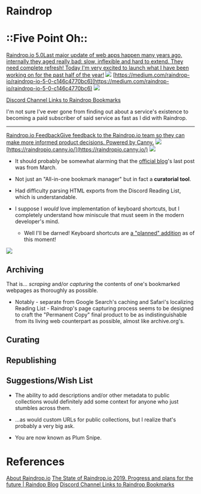 # Raindrop

# ::Five Point Oh::

[Raindrop.io 5.0Last major update of web apps happen many years ago, internally they aged really bad: slow, inflexible and hard to extend. They need complete refresh! Today I'm very excited to launch what I have been working on for the past half of the year!](https://medium.com/raindrop-io/raindrop-io-5-0-c146c4770bc6)
![](Raindrop/1*m-R_BkNf1Qjr1YbyOIJY2w.png)
[https://medium.com/raindrop-io/raindrop-io-5-0-c146c4770bc6](https://medium.com/raindrop-io/raindrop-io-5-0-c146c4770bc6)
![](Raindrop/1*NFmf9o8mQ6Zqs-mvwmgPQQ.png)
 

[Discord Channel Links to Raindrop Bookmarks](https://www.notion.so/Discord-Channel-Links-to-Raindrop-Bookmarks-f2c31b8889084304ae7cb9c0a2f84964) 

I'm not sure I've ever gone from finding out about a service's existence to becoming a paid subscriber of said service as fast as I did with Raindrop.

- - - -

[Raindrop.io FeedbackGive feedback to the Raindrop.io team so they can make more informed product decisions. Powered by Canny.](https://raindropio.canny.io/)
![](Raindrop/ddbef4f389b18bd933c93ceb00f059b5.png)
[https://raindropio.canny.io/](https://raindropio.canny.io/)
![](Raindrop/4906bcc470ff901def33d0476c1b1299.png)
 

* It should probably be somewhat alarming that the [official blog](https://medium.com/raindrop-io)'s last post was from March.

* Not just an "All-in-one bookmark manager" but in fact a **curatorial tool**.

* Had difficulty parsing HTML exports from the Discord Reading List, which is understandable.

* I suppose I *would* love implementation of keyboard shortcuts, but I completely understand how miniscule that must seem in the modern developer's mind.

	* Well I'll be darned! Keyboard shortcuts are [a "planned" addition](https://raindropio.canny.io/feature-requests/p/keyboard-shortcuts--quick-jumps) as of this moment!
 
![](Raindrop/e921dccfc64b0ebb487c4ecc51981a70.jpg)
 

## Archiving

That is... *scraping* and/or *capturing* the contents of one's bookmarked webpages as thoroughly as possible.

* Notably - separate from Google Search's caching and Safari's localizing Reading List - Raindrop's page capturing process seems to be designed to craft the "Permanent Copy" final product to be as indistinguishable from its living web counterpart as possible, almost like archive.org's.

## Curating

## Republishing

## Suggestions/Wish List

* The ability to add descriptions and/or other metadata to public collections would definitely add some context for anyone who just stumbles across them.

* ...as would custom URLs for public collections, but I realize that's probably a very big ask.

* You are now known as Plum Snipe.

# References

[About Raindrop.io](https://www.notion.so/About-Raindrop-io-a79f30ada2f840f4b4e4be74919d2750) [The State of Raindrop.io 2019. Progress and plans for the future | Raindop Blog](https://www.notion.so/The-State-of-Raindrop-io-2019-Progress-and-plans-for-the-future-Raindop-Blog-5ec78be69c0f4897a061d7a950e446a5) [Discord Channel Links to Raindrop Bookmarks](https://www.notion.so/Discord-Channel-Links-to-Raindrop-Bookmarks-f2c31b8889084304ae7cb9c0a2f84964)
